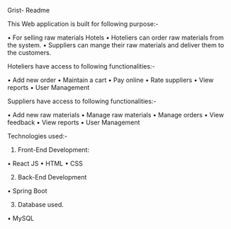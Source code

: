 Grist- Readme

This Web application is built for following purpose:-

•	For selling raw materials Hotels
•	Hoteliers can order raw materials from the system.
•	Suppliers can mange their raw materials and deliver them to the customers.

Hoteliers have access to following functionalities:-

•	Add new order
•	Maintain a cart
•	Pay online
•	Rate suppliers
•	View reports
•	User Management

Suppliers have access to following functionalities:-

•	Add new raw materials
•	Manage raw materials
•	Manage orders
•	View feedback
•	View reports
•	User Management

Technologies used:-

1.	Front-End Development:

•	React JS
•	HTML
•	CSS

2.	Back-End Development

•	Spring Boot

3.	Database used.

•	MySQL
